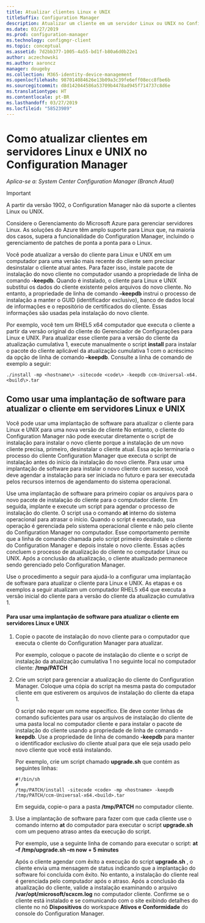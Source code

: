 ```yaml
---
title: Atualizar clientes Linux e UNIX
titleSuffix: Configuration Manager
description: Atualizar um cliente em um servidor Linux ou UNIX no Configuration Manager.
ms.date: 03/27/2019
ms.prod: configuration-manager
ms.technology: configmgr-client
ms.topic: conceptual
ms.assetid: 7d2bb377-1005-4a55-bd1f-b80a6d0b22e1
author: aczechowski
ms.author: aaroncz
manager: dougeby
ms.collection: M365-identity-device-management
ms.openlocfilehash: 987014084626e13b09a3c39fe6eff08ecc8fbe6b
ms.sourcegitcommit: d8d142044586a53709b4478ad945f714737c8d6e
ms.translationtype: HT
ms.contentlocale: pt-BR
ms.lasthandoff: 03/27/2019
ms.locfileid: "58523989"
---
```

# <a name="how-to-upgrade-clients-for-linux-and-unix-servers-in-configuration-manager"></a>Como atualizar clientes em servidores Linux e UNIX no Configuration Manager

*Aplica-se a: System Center Configuration Manager (Branch Atual)*

> [!Important]  
> A partir da versão 1902, o Configuration Manager não dá suporte a clientes Linux ou UNIX. 
> 
> Considere o Gerenciamento do Microsoft Azure para gerenciar servidores Linux. As soluções do Azure têm amplo suporte para Linux que, na maioria dos casos, supera a funcionalidade do Configuration Manager, incluindo o gerenciamento de patches de ponta a ponta para o Linux.

Você pode atualizar a versão do cliente para Linux e UNIX em um computador para uma versão mais recente do cliente sem precisar desinstalar o cliente atual antes. Para fazer isso, instale pacote de instalação do novo cliente no computador usando a propriedade de linha de comando **-keepdb**. Quando é instalado, o cliente para Linux e UNIX substitui os dados do cliente existente pelos arquivos do novo cliente. No entanto, a propriedade de linha de comando **–keepdb** instrui o processo de instalação a manter o GUID (identificador exclusivo), banco de dados local de informações e o repositório de certificados do cliente. Essas informações são usadas pela instalação do novo cliente.  

 Por exemplo, você tem um RHEL5 x64 computador que executa o cliente a partir da versão original do cliente do Gerenciador de Configurações para Linux e UNIX. Para atualizar esse cliente para a versão do cliente da atualização cumulativa 1, execute manualmente o script **install** para instalar o pacote do cliente aplicável da atualização cumulativa 1 com o acréscimo da opção de linha de comando **–keepdb**. Consulte a linha de comando de exemplo a seguir:  

`./install -mp <hostname\> -sitecode <code\> -keepdb ccm-Universal-x64.<build\>.tar`  



## <a name="how-to-use-a-software-deployment-to-upgrade-the-client-on-linux-and-unix-servers"></a>Como usar uma implantação de software para atualizar o cliente em servidores Linux e UNIX  
 Você pode usar uma implantação de software para atualizar o cliente para Linux e UNIX para uma nova versão de cliente No entanto, o cliente do Configuration Manager não pode executar diretamente o script de instalação para instalar o novo cliente porque a instalação de um novo cliente precisa, primeiro, desinstalar o cliente atual. Essa ação terminaria o processo do cliente Configuration Manager que executa o script de instalação antes do início da instalação do novo cliente. Para usar uma implantação de software para instalar o novo cliente com sucesso, você deve agendar a instalação para ser iniciada no futuro e para ser executada pelos recursos internos de agendamento do sistema operacional.  

 Use uma implantação de software para primeiro copiar os arquivos para o novo pacote de instalação do cliente para o computador cliente. Em seguida, implante e execute um script para agendar o processo de instalação do cliente. O script usa o comando **at** interno do sistema operacional para atrasar o início. Quando o script é executado, sua operação é gerenciada pelo sistema operacional cliente e não pelo cliente do Configuration Manager no computador. Esse comportamento permite que a linha de comando chamada pelo script primeiro desinstale o cliente do Configuration Manager e depois instale o novo cliente. Essas ações concluem o processo de atualização do cliente no computador Linux ou UNIX. Após a conclusão da atualização, o cliente atualizado permanece sendo gerenciado pelo Configuration Manager.  

 Use o procedimento a seguir para ajudá-lo a configurar uma implantação de software para atualizar o cliente para Linux e UNIX. As etapas e os exemplos a seguir atualizam um computador RHEL5 x64 que executa a versão inicial do cliente para a versão do cliente da atualização cumulativa 1.  

#### <a name="to-use-a-software-deployment-to-upgrade-the-client-on-linux-and-unix-servers"></a>Para usar uma implantação de software para atualizar o cliente em servidores Linux e UNIX  

1. Copie o pacote de instalação do novo cliente para o computador que executa o cliente do Configuration Manager para atualizar.  

    Por exemplo, coloque o pacote de instalação do cliente e o script de instalação da atualização cumulativa 1 no seguinte local no computador cliente: **/tmp/PATCH**  

2. Crie um script para gerenciar a atualização do cliente do Configuration Manager. Coloque uma cópia do script na mesma pasta do computador cliente em que estiverem os arquivos de instalação do cliente da etapa 1.  

    O script não requer um nome específico. Ele deve conter linhas de comando suficientes para usar os arquivos de instalação do cliente de uma pasta local no computador cliente e para instalar o pacote de instalação do cliente usando a propriedade de linha de comando **-keepdb**. Use a propriedade de linha de comando **-keepdb** para manter o identificador exclusivo do cliente atual para que ele seja usado pelo novo cliente que você está instalando.  

    Por exemplo, crie um script chamado **upgrade.sh** que contém as seguintes linhas:  

   ```  
   #!/bin/sh  
   #  
   /tmp/PATCH/install -sitecode <code> -mp <hostname> -keepdb /tmp/PATCH/ccm-Universal-x64.<build>.tar  

   ```  

    Em seguida, copie-o para a pasta **/tmp/PATCH** no computador cliente.

3. Use a implantação de software para fazer com que cada cliente use o comando interno **at** do computador para executar o script **upgrade.sh** com um pequeno atraso antes da execução do script.  

    Por exemplo, use a seguinte linha de comando para executar o script: **at –f /tmp/upgrade.sh –m now + 5 minutes**  

   Após o cliente agendar com êxito a execução do script **upgrade.sh** , o cliente envia uma mensagem de status indicando que a implantação do software foi concluída com êxito. No entanto, a instalação do cliente real é gerenciada pelo computador após o atraso. Após a conclusão da atualização do cliente, valide a instalação examinando o arquivo **/var/opt/microsoft/scxcm.log** no computador cliente. Confirme se o cliente está instalado e se comunicando com o site exibindo detalhes do cliente no nó **Dispositivos** do workspace **Ativos e Conformidade** do console do Configuration Manager.  
